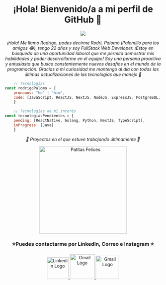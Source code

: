 <h1 align="center">
  ¡Hola! Bienvenido/a a mi perfil de GitHub 👾
</h1>

<!-- Typing SVG by DenverCoder1 - https://github.com/DenverCoder1/readme-typing-svg -->
<p align="center">
  <a href="https://github.com/DenverCoder1/readme-typing-svg"><img src="https://readme-typing-svg.herokuapp.com?center=true&vCenter=true&lines=Rodrigo+Esteban+Palomo++;Full-Stack-Web-Developer;&font=Fira%20Code&center=true&width=440&height=45&size=22""></a>
</p>
    
<p align="center"><em>¡Hola! Me llamo Rodrigo, podes decirme Rodri, Palomo (Palomillo para los amigos 😂), tengo 22 años y soy FullStack Web Developer.
¡Estoy en búsqueda de una oportunidad laboral que me permita demostrar mis habilidades y poder desarrollarme en el equipo!
Soy una persona proactiva y entusiasta que busca constantemente nuevos desafíos en el mundo de la programación. Gracias a mi curiosidad me mantengo al día con todas las últimas actualizaciones de las tecnologías que manejo 👀</em></p>
    
```js
    // Tecnologías
const rodrigoPalomo = {
    pronouns: "he" | "him",
    code: [JavaScript, ReactJS, NextJS, NodeJS, ExpressJS, PostgreSQL, SequelizeJS, Redux, ReduxToolkit]
    }
    
    // Tecnologías de mi interés
const tecnologiasPendientes = {
    pending: [ReactNative, Golang, Python, NestJS, TypeScript],
    inProgress: [Java]
    }
```
<p align="center">
    <em>🎇 Proyectos en el que estuve trabajando últimamente 🎇</em>
</p>
<p align="center"
<a href="https://github.com/Nachomorales99/PatitasFelices"><img width="282" src="https://denvercoder1-github-readme-stats.vercel.app/api/pin/?username=nachomorales99&repo=PatitasFelices&theme=gruvbox&hide_border=true&show_icons=true" alt="Patitas Felices"></a>
</p>

<h3 align="center">
   ⭐Puedes contactarme por LinkedIn, Correo e Instagram ⭐
</h3>
    
<p align="center">
    <a href="https://www.linkedin.com/in/rodrigo-palomo/" ><img src="https://cdn.icon-icons.com/icons2/99/PNG/512/linkedin_socialnetwork_17441.png" alt="Linkedin Logo" height="70" >
    <a href="mailto:palomorodrigo00@gmail.com" ><img src="https://cdn.icon-icons.com/icons2/2631/PNG/512/gmail_new_logo_icon_159149.png" alt="Gmail Logo" height="80" >
    <a href="https://www.instagram.com/rodrigo.palomo7/" ><img src="https://cdn.icon-icons.com/icons2/836/PNG/512/Instagram_icon-icons.com_66804.png" alt="Gmail Logo" height="75"  >
</p>
